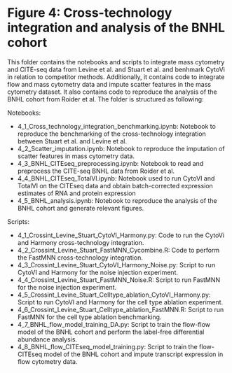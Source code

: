 # Figure 4: Cross-technology integration and analysis of the BNHL cohort
This folder contains the notebooks and scripts to integrate mass cytometry and CITE-seq data from Levine et al. and Stuart et al. and benhmark CytoVi in relation to competitor methods. Additionally, it contains code to integrate flow and mass cytometry data and impute scatter features in the mass cytometry dataset. It also contains code to reproduce the analysis of the BNHL cohort from Roider et al. The folder is structured as following:

Notebooks:
- 4_1_Cross_technology_integration_benchmarking.ipynb: Notebook to reproduce the benchmarking of the cross-technology integration between Stuart et al. and Levine et al.
- 4_2_Scatter_imputation.ipynb: Notebook to reproduce the imputation of scatter features in mass cytometry data.
- 4_3_BNHL_CITEseq_preprocessing.ipynb: Notebook to read and preprocess the CITE-seq BNHL data from Roider et al.
- 4_4_BNHL_CITEseq_TotalVI.ipynb: Notebook used to run CytoVI and TotalVI on the CITEseq data and obtain batch-corrected expression estimates of RNA and protein expression
- 4_5_BNHL_analysis.ipynb: Notebook to reproduce the analysis of the BNHL cohort and generate relevant figures.

Scripts:
- 4_1_Crossint_Levine_Stuart_CytoVI_Harmony.py: Code to run the CytoVi and Harmony cross-technology integration.
- 4_2_Crossint_Levine_Stuart_FastMNN_Cycombine.R: Code to perform the FastMNN cross-technology integration.
- 4_3_Crossint_Levine_Stuart_CytoVI_Harmony_Noise.py: Script to run CytoVI and Harmony for the noise injection experiment.
- 4_4_Crossint_Levine_Stuart_FastMNN_Noise.R: Script to run FastMNN for the noise injection experiment.
- 4_5_Crossint_Levine_Stuart_Celltype_ablation_CytoVI_Harmony.py: Script to run CytoVI and Harmony for the cell type ablation experiment.
- 4_6_Crossint_Levine_Stuart_Celltype_ablation_FastMNN.R: Script to run FastMNN for the cell type ablation benchmarking.
- 4_7_BNHL_flow_model_training_DA.py: Script to train the flow-flow model of the BNHL cohort and perform the label-free differential abundance analysis.
- 4_8_BNHL_flow_CITEseq_model_training.py: Script to train the flow-CITEseq model of the BNHL cohort and impute transcript expression in flow cytometry data.

